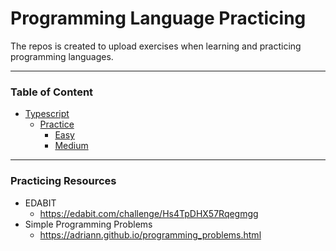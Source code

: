 # Programming Language Practicing

The repos is created to upload exercises when learning and practicing programming languages.

---
### Table of Content
- [Typescript](./Typescript)
  - [Practice](./Typescript/Practice)
    - [Easy](./Typescript/Practice/easy)
    - [Medium](./Typescript/Practice/medium)

---
### Practicing Resources
- EDABIT
  - https://edabit.com/challenge/Hs4TpDHX57Rqegmgg
- Simple Programming Problems
  - https://adriann.github.io/programming_problems.html
